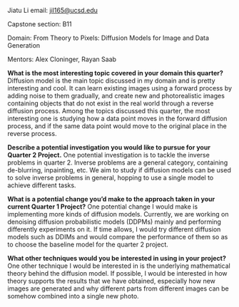 Jiatu Li email: jil165@ucsd.edu

Capstone section: B11

Domain: From Theory to Pixels: Diffusion Models for Image and Data Generation

Mentors: Alex Cloninger, Rayan Saab

**What is the most interesting topic covered in your domain this quarter?**
Diffusion model is the main topic discussed in my domain and is pretty interesting and cool. It can learn existing images using a forward process by adding noise to them gradually, and create new and photorealistic images containing objects that do not exist in the real world through a reverse diffusion process. Among the topics discussed this quarter, the most interesting one is studying how a data point moves in the forward diffusion process, and if the same data point would move to the original place in the reverse process.

**Describe a potential investigation you would like to pursue for your Quarter 2 Project.**
One potential investigation is to tackle the inverse problems in quarter 2. Inverse problems are a general category, containing de-blurring, inpainting, etc. We aim to study if diffusion models can be used to solve inverse problems in general, hopping to use a single model to achieve different tasks.

**What is a potential change you’d make to the approach taken in your current Quarter 1 Project?**
One potential change I would make is implementing more kinds of diffusion models. Currently, we are working on denoising diffusion probabilistic models (DDPMs) mainly and performing differently experiments on it. If time allows, I would try different diffusion models such as DDIMs and would compare the performance of them so as to choose the baseline model for the quarter 2 project.

**What other techniques would you be interested in using in your project?**
One other technique I would be interested in is the underlying mathematical theory behind the diffusion model. If possible, I would be interested in how theory supports the results that we have obtained, especially how new images are generated and why different parts from different images can be somehow combined into a single new photo.
